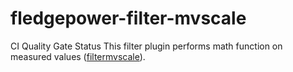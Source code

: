 
# fledgepower-filter-mvscale
CI Quality Gate Status
This filter plugin performs math function on measured values ([filtermvscale](https://wiki.lfenergy.org/display/FLED/Measured+values+scale)).
